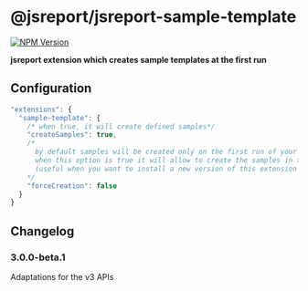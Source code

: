 # @jsreport/jsreport-sample-template
[![NPM Version](http://img.shields.io/npm/v/@jsreport/jsreport-sample-template.svg?style=flat-square)](https://npmjs.com/package/@jsreport/jsreport-sample-template)

**jsreport extension which creates sample templates at the first run**

## Configuration

```js
"extensions": {
  "sample-template": {
    /* when true, it will create defined samples*/
    "createSamples": true,
    /*
      by default samples will be created only on the first run of your jsreport installation,
      when this option is true it will allow to create the samples in the next run
      (useful when you want to install a new version of this extension and want to create the new examples that come with it)
    */
    "forceCreation": false
  }
}
```

## Changelog

### 3.0.0-beta.1

Adaptations for the v3 APIs

